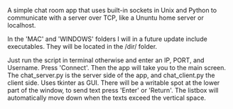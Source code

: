 A simple chat room app that uses built-in sockets in Unix and Python to communicate with a server over TCP, like a Ununtu home server or localhost.

In the 'MAC' and 'WINDOWS' folders I will in a future update include executables. They will be located in the /dir/ folder.

Just run the script in terminal otherwise and enter an IP, PORT, and Username. Press 'Connect'. Then the app will take you to the main screen.
The chat_server.py is the server side of the app, and chat_client.py the client side.
Uses tkinter as GUI.
There will be a writable spot at the lower part of the window, to send text press 'Enter' or 'Return'.
The listbox will automatically move down when the texts exceed the vertical space.
